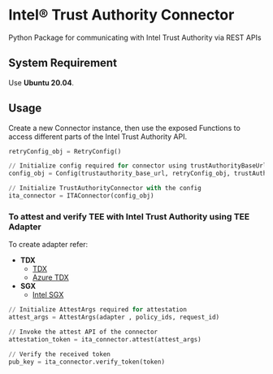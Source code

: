 # Intel® Trust Authority Connector
Python Package for communicating with Intel Trust Authority via REST APIs

## System Requirement
Use <b>Ubuntu 20.04</b>.
## Usage

Create a new Connector instance, then use the exposed Functions to
access different parts of the Intel Trust Authority API.

```python
retryConfig_obj = RetryConfig()

// Initialize config required for connector using trustAuthorityBaseUrl, trustAuthorityApiUrl, trustAuthorityApiKey and retryConfig
config_obj = Config(trustauthority_base_url, retryConfig_obj, trustAuthority_api_url, trust_authority_api_key)

// Initialize TrustAuthorityConnector with the config
ita_connector = ITAConnector(config_obj)
```

### To attest and verify TEE with Intel Trust Authority using TEE Adapter
To create adapter refer:
- **TDX**
    - [TDX](../tdx/README.md)
    - [Azure TDX](../tdx/azure/README.md)
- **SGX**
    - [Intel SGX](../sgx/intel/README.md)

```python
// Initialize AttestArgs required for attestation
attest_args = AttestArgs(adapter , policy_ids, request_id)

// Invoke the attest API of the connector
attestation_token = ita_connector.attest(attest_args)

// Verify the received token
pub_key = ita_connector.verify_token(token)
```
